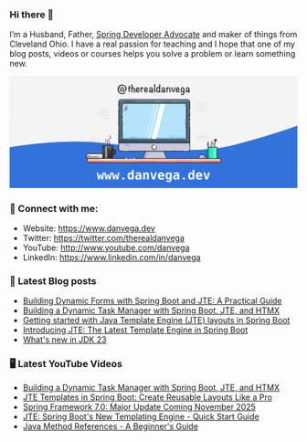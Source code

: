 ### Hi there 👋

I’m a Husband, Father, [Spring Developer Advocate](https://tanzu.vmware.com/developer/advocates/) and maker of things from Cleveland Ohio. I have a real passion for teaching and I hope that one of my blog posts, videos or courses helps you solve a problem or learn something new.

![Profile Header](./github_profile_header.png)

### 🤝 Connect with me:

- Website: https://www.danvega.dev
- Twitter: https://twitter.com/therealdanvega
- YouTube: http://www.youtube.com/danvega
- LinkedIn: https://www.linkedin.com/in/danvega

### 📝 Latest Blog posts

<!-- BLOG-POST-LIST:START -->
- [Building Dynamic Forms with Spring Boot and JTE: A Practical Guide](/blog/2024/10/07/jte-forms)
- [Building a Dynamic Task Manager with Spring Boot, JTE, and HTMX](/blog/2024/10/06/spring-boot-jte-htmx)
- [Getting started with Java Template Engine &lpar;JTE&rpar; layouts in Spring Boot](/blog/2024/10/03/jte-layouts)
- [Introducing JTE: The Latest Template Engine in Spring Boot](/blog/2024/10/01/hello-jte)
- [What&#39;s new in JDK 23](/blog/2024/09/12/jdk-23-first-look)
<!-- BLOG-POST-LIST:END -->

### 🖥 Latest YouTube Videos

<!-- YOUTUBE:START -->
- [Building a Dynamic Task Manager with Spring Boot, JTE, and HTMX](https://www.youtube.com/watch?v=kFksiDRZ824)
- [JTE Templates in Spring Boot: Create Reusable Layouts Like a Pro](https://www.youtube.com/watch?v=dWe-C3-YQEg)
- [Spring Framework 7.0: Major Update Coming November 2025](https://www.youtube.com/watch?v=SYq4x8rHJQw)
- [JTE: Spring Boot&#39;s New Templating Engine - Quick Start Guide](https://www.youtube.com/watch?v=KoWgHSWA1cc)
- [Java Method References - A Beginner&#39;s Guide](https://www.youtube.com/watch?v=DELCbBuCHHE)
<!-- YOUTUBE:END -->
